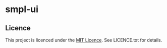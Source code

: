 smpl-ui
=======


Licence
-------

This project is licenced under the [MIT Licence](http://en.wikipedia.org/wiki/MIT_License). See LICENCE.txt for details.

